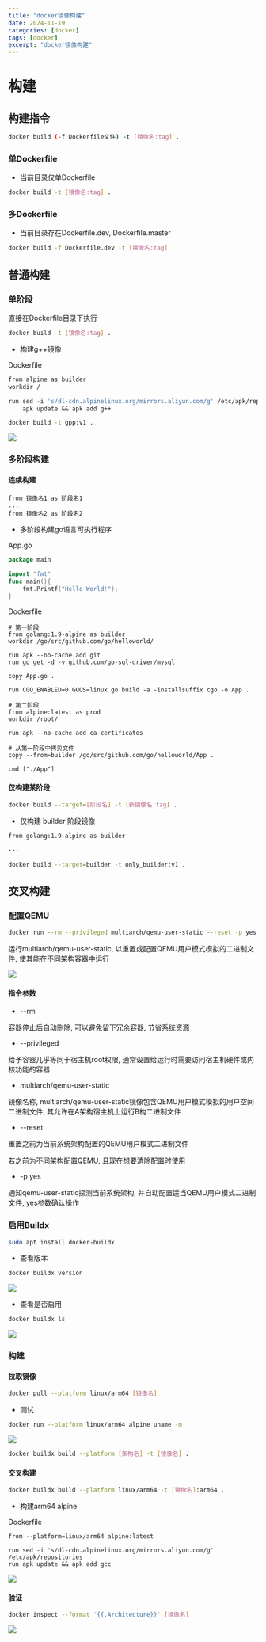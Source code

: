 ```yaml
---
title: "docker镜像构建"
date: 2024-11-19
categories: [docker]
tags: [docker]
excerpt: "docker镜像构建"
---
```


# 构建

## 构建指令

```sh
docker build (-f Dockerfile文件) -t [镜像名:tag] .
```

### 单Dockerfile

- 当前目录仅单Dockerfile

```sh
docker build -t [镜像名:tag] .
```

### 多Dockerfile

- 当前目录存在Dockerfile.dev, Dockerfile.master

```sh
docker build -f Dockerfile.dev -t [镜像名:tag] .
```

## 普通构建

### 单阶段

直接在Dockerfile目录下执行

```sh
docker build -t [镜像名:tag] .
```

- 构建g++镜像

Dockerfile

```dockerfile
from alpine as builder
workdir /

run sed -i 's/dl-cdn.alpinelinux.org/mirrors.aliyun.com/g' /etc/apk/repositories && \
    apk update && apk add g++
```

```sh
docker build -t gpp:v1 .
```

![](/Resource/Imgur/20241116_145225.jpg)

### 多阶段构建

#### 连续构建

```docker
from 镜像名1 as 阶段名1
...
from 镜像名2 as 阶段名2
```

- 多阶段构建go语言可执行程序

App.go

```go
package main

import "fmt"
func main(){
    fmt.Printf("Hello World!");
}
```

Dockerfile

```docker
# 第一阶段
from golang:1.9-alpine as builder
workdir /go/src/github.com/go/helloworld/

run apk --no-cache add git
run go get -d -v github.com/go-sql-driver/mysql

copy App.go .

run CGO_ENABLED=0 GOOS=linux go build -a -installsuffix cgo -o App .

# 第二阶段
from alpine:latest as prod
workdir /root/

run apk --no-cache add ca-certificates

# 从第一阶段中拷贝文件
copy --from=builder /go/src/github.com/go/helloworld/App .

cmd ["./App"]
```

#### 仅构建某阶段

```sh
docker build --target=[阶段名] -t [新镜像名:tag] .
```

- 仅构建 builder 阶段镜像

```sh
from golang:1.9-alpine as builder

···

docker build --target=builder -t only_builder:v1 .
```

## 交叉构建

### 配置QEMU

```sh
docker run --rm --privileged multiarch/qemu-user-static --reset -p yes
```

运行multiarch/qemu-user-static, 以重置或配置QEMU用户模式模拟的二进制文件, 使其能在不同架构容器中运行

![](/Resource/Imgur/20241109_153104.jpg)

#### 指令参数

- --rm

容器停止后自动删除, 可以避免留下冗余容器, 节省系统资源

- --privileged

给予容器几乎等同于宿主机root权限, 通常设置给运行时需要访问宿主机硬件或内核功能的容器

- multiarch/qemu-user-static

镜像名称, multiarch/qemu-user-static镜像包含QEMU用户模式模拟的用户空间二进制文件, 其允许在A架构宿主机上运行B构二进制文件

- --reset

重置之前为当前系统架构配置的QEMU用户模式二进制文件

若之前为不同架构配置QEMU, 且现在想要清除配置时使用

- -p yes

通知qemu-user-static探测当前系统架构, 并自动配置适当QEMU用户模式二进制文件, yes参数确认操作

### 启用Buildx

```sh
sudo apt install docker-buildx
```

- 查看版本

```sh
docker buildx version
```

![](/Resource/Imgur/20241111_231026.jpg)

- 查看是否启用

```sh
docker buildx ls
```

![](/Resource/Imgur/20241111_231625.jpg)

### 构建

#### 拉取镜像

```sh
docker pull --platform linux/arm64 [镜像名]
```

- 测试

```sh
docker run --platform linux/arm64 alpine uname -m
```

![](/Resource/Imgur/20241109_153630.jpg)

```sh
docker buildx build --platform [架构名] -t [镜像名] .
```

#### 交叉构建

```sh
docker buildx build --platform linux/arm64 -t [镜像名]:arm64 .
```

- 构建arm64 alpine

Dockerfile

```docker
from --platform=linux/arm64 alpine:latest

run sed -i 's/dl-cdn.alpinelinux.org/mirrors.aliyun.com/g' /etc/apk/repositories
run apk update && apk add gcc
```

![](/Resource/Imgur/20241113_214415.jpg)

#### 验证

```sh
docker inspect --format '{{.Architecture}}' [镜像名]
```

![](/Resource/Imgur/20241113_215017.jpg)